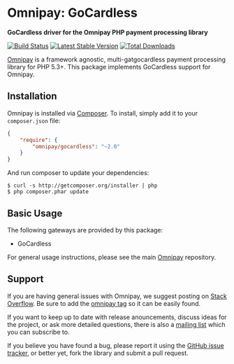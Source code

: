 # Omnipay: GoCardless

**GoCardless driver for the Omnipay PHP payment processing library**

[![Build Status](https://travis-ci.org/omnipay/gocardless.png?branch=master)](https://travis-ci.org/omnipay/gocardless)
[![Latest Stable Version](https://poser.pugx.org/omnipay/gocardless/version.png)](https://packagist.org/packages/omnipay/gocardless)
[![Total Downloads](https://poser.pugx.org/omnipay/gocardless/d/total.png)](https://packagist.org/packages/omnipay/gocardless)

[Omnipay](https://github.com/omnipay/omnipay) is a framework agnostic, multi-gatgocardless payment
processing library for PHP 5.3+. This package implements GoCardless support for Omnipay.

## Installation

Omnipay is installed via [Composer](http://getcomposer.org/). To install, simply add it
to your `composer.json` file:

```json
{
    "require": {
        "omnipay/gocardless": "~2.0"
    }
}
```

And run composer to update your dependencies:

    $ curl -s http://getcomposer.org/installer | php
    $ php composer.phar update

## Basic Usage

The following gateways are provided by this package:

* GoCardless

For general usage instructions, please see the main [Omnipay](https://github.com/omnipay/omnipay)
repository.

## Support

If you are having general issues with Omnipay, we suggest posting on
[Stack Overflow](http://stackoverflow.com/). Be sure to add the
[omnipay tag](http://stackoverflow.com/questions/tagged/omnipay) so it can be easily found.

If you want to keep up to date with release anouncements, discuss ideas for the project,
or ask more detailed questions, there is also a [mailing list](https://groups.google.com/forum/#!forum/omnipay) which
you can subscribe to.

If you believe you have found a bug, please report it using the [GitHub issue tracker](https://github.com/omnipay/gocardless/issues),
or better yet, fork the library and submit a pull request.
